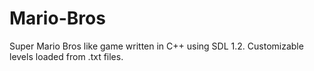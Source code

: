 # Mario-Bros
Super Mario Bros like game written in C++ using SDL 1.2. Customizable levels loaded from .txt files.
